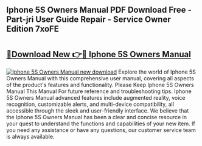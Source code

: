 ## Iphone 5S Owners Manual PDF Download Free - Part-jri User Guide Repair - Service Owner Edition 7xoFE

# <h2><a href="http://cf25288.oget.top/?id=Iphone+5S+Owners+Manual">🔗Download New 👉🔴 Iphone 5S Owners Manual</a></h2>

[![Iphone 5S Owners Manual new download](https://i.imgur.com/5g1atiW.png)](http://cf25288.oget.top/?id=Iphone+5S+Owners+Manual)
Explore the world of Iphone 5S Owners Manual with this comprehensive user manual, covering all aspects of the product's features and functionality. Please Keep Iphone 5S Owners Manual This Manual For future reference and troubleshooting tips. Iphone 5S Owners Manual advanced features include augmented reality, voice recognition, customizable alerts, and multi-device compatibility, all accessible through the sleek and user-friendly interface. We believe that the Iphone 5S Owners Manual has been a clear and concise resource in your quest to understand the functions and capabilities of your new item. If you need any assistance or have any questions, our customer service team is always available.
